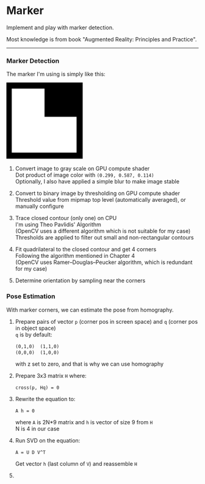 # Marker
Implement and play with marker detection.

Most knowledge is from book "Augmented Reality: Principles and Practice".

------

### Marker Detection

The marker I'm using is simply like this:  

<img src="marker.png" width="200" alt="marker">

1. Convert image to gray scale on GPU compute shader  
   Dot product of image color with `(0.299, 0.587, 0.114)`  
   Optionally, I also have applied a simple blur to make image stable  

2. Convert to binary image by thresholding on GPU compute shader  
   Threshold value from mipmap top level (automatically averaged), or manually configure  

3. Trace closed contour (only one) on CPU  
   I'm using Theo Pavlidis' Algorithm  
   (OpenCV uses a different algorithm which is not suitable for my case)  
   Thresholds are applied to filter out small and non-rectangular contours  

4. Fit quadrilateral to the closed contour and get 4 corners  
   Following the algorithm mentioned in Chapter 4  
   (OpenCV uses Ramer–Douglas–Peucker algorithm, which is redundant for my case)  

5. Determine orientation by sampling near the corners

### Pose Estimation

With marker corners, we can estimate the pose from homography.  

1. Prepare pairs of vector `p` (corner pos in screen space) and `q` (corner pos in object space)  
   `q` is by default:
   ```
   (0,1,0)  (1,1,0)
   (0,0,0)  (1,0,0)
   ```
   with z set to zero, and that is why we can use homography  

2. Prepare 3x3 matrix `H` where:
   ```
   cross(p, Hq) = 0
   ```

3. Rewrite the equation to:
   ```
   A h = 0
   ```
   where `A` is 2N*9 matrix and `h` is vector of size 9 from `H`  
   N is 4 in our case  

4. Run SVD on the equation:
   ```
   A = U D V^T
   ```
   Get vector `h` (last column of `V`) and reassemble `H`  

5.  